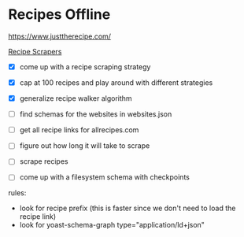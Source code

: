 # Recipes Offline

https://www.justtherecipe.com/

[Recipe Scrapers](https://github.com/hhursev/recipe-scrapers)

- [x] come up with a recipe scraping strategy
- [x] cap at 100 recipes and play around with different strategies
- [x] generalize recipe walker algorithm
- [ ] find schemas for the websites in websites.json

- [ ] get all recipe links for allrecipes.com
- [ ] figure out how long it will take to scrape
- [ ] scrape recipes
- [ ] come up with a filesystem schema with checkpoints

rules:
- look for recipe prefix (this is faster since we don't need to load the recipe link)
- look for yoast-schema-graph type="application/ld+json"


